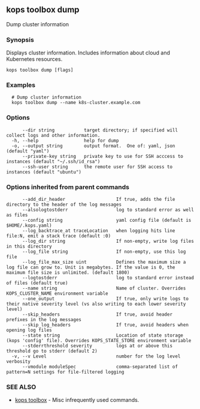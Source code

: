 
<!--- This file is automatically generated by make gen-cli-docs; changes should be made in the go CLI command code (under cmd/kops) -->

## kops toolbox dump

Dump cluster information

### Synopsis

Displays cluster information.  Includes information about cloud and Kubernetes resources.

```
kops toolbox dump [flags]
```

### Examples

```
  # Dump cluster information
  kops toolbox dump --name k8s-cluster.example.com
```

### Options

```
      --dir string           target directory; if specified will collect logs and other information.
  -h, --help                 help for dump
  -o, --output string        output format.  One of: yaml, json (default "yaml")
      --private-key string   private key to use for SSH acccess to instances (default "~/.ssh/id_rsa")
      --ssh-user string      the remote user for SSH access to instances (default "ubuntu")
```

### Options inherited from parent commands

```
      --add_dir_header                   If true, adds the file directory to the header of the log messages
      --alsologtostderr                  log to standard error as well as files
      --config string                    yaml config file (default is $HOME/.kops.yaml)
      --log_backtrace_at traceLocation   when logging hits line file:N, emit a stack trace (default :0)
      --log_dir string                   If non-empty, write log files in this directory
      --log_file string                  If non-empty, use this log file
      --log_file_max_size uint           Defines the maximum size a log file can grow to. Unit is megabytes. If the value is 0, the maximum file size is unlimited. (default 1800)
      --logtostderr                      log to standard error instead of files (default true)
      --name string                      Name of cluster. Overrides KOPS_CLUSTER_NAME environment variable
      --one_output                       If true, only write logs to their native severity level (vs also writing to each lower severity level)
      --skip_headers                     If true, avoid header prefixes in the log messages
      --skip_log_headers                 If true, avoid headers when opening log files
      --state string                     Location of state storage (kops 'config' file). Overrides KOPS_STATE_STORE environment variable
      --stderrthreshold severity         logs at or above this threshold go to stderr (default 2)
  -v, --v Level                          number for the log level verbosity
      --vmodule moduleSpec               comma-separated list of pattern=N settings for file-filtered logging
```

### SEE ALSO

* [kops toolbox](kops_toolbox.md)	 - Misc infrequently used commands.

